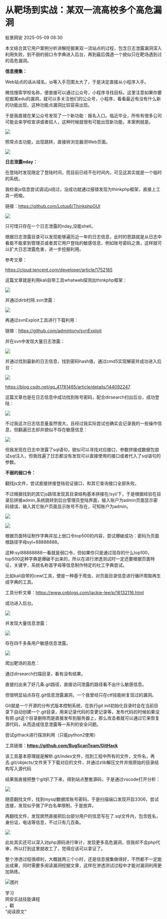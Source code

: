 #  从靶场到实战：某双一流高校多个高危漏洞   
 蚁景网安   2025-05-09 08:30  
  
本文结合其它用户案例分析讲解挖掘某双一流站点的过程，包含日志泄露漏洞深入利用失败，到不弱的弱口令字典进入后台，再到最后偶遇一个貌似只在靶场遇到过的高危漏洞。  
  
**信息搜集：**  
  
Web站点的话从域名，ip等入手范围太大了，于是决定直接从小程序入手。  
  
微信搜索学校名称，便直接可以通过公众号，小程序寻找目标。这里注意如果你要挖掘某edu的漏洞，就可以多关注他们的公众号，小程序，看看最近有没有什么新的功能出现，这种功能点漏洞比较容易出现。  
  
于是我直接在某公众号发现了一个新功能：报名入口。临近毕业，所有有很多公司可能会来学校宣讲或者招人，这种时候就很有可能出现新功能，本案例就是。  
  
![](https://mmbiz.qpic.cn/mmbiz_jpg/5znJiaZxqldzxsUzPDqXoK67WC0ibIM9r6NqIoPcL2qFQgr53p05rXiaNvic0VVy8h8OyklCH4uR2LHvKduRMeng0Q/640?wx_fmt=jpeg&from=appmsg "")  
  
  
照常点击功能，出现跳转，直接转浏览器测Web页面。  
  
![](https://mmbiz.qpic.cn/mmbiz_jpg/5znJiaZxqldzxsUzPDqXoK67WC0ibIM9r6mGs8aIlwHmW44pNB6Gic20qOIZDx39so5fSNzVHIqhPRKQrHactfYEQ/640?wx_fmt=jpeg&from=appmsg "")  
  
  
**日志泄露nday：**  
  
在登陆时发现限定了登陆时间，而目前已经不在时间内，可见这其实就是一个临时的系统。  
  
我检查js信息尝试调试js绕过，没成功就通过报错发现为thinkphp框架，直接上工具一把梭。  
  
链接：https://github.com/Lotus6/ThinkphpGUI  
  
![](https://mmbiz.qpic.cn/mmbiz_jpg/5znJiaZxqldzxsUzPDqXoK67WC0ibIM9r6pCKJ11dHfuuOB5UhHEb6E15kUIia17g00LXrYf3mM109YY4s9j827sQ/640?wx_fmt=jpeg&from=appmsg "")  
  
  
只可惜只存在一个日志泄露的nday,没能shell。  
  
根据日志泄露目录可以发现能够遍历近一年的日志信息，此时的思路就是从日志中看能不能拿到管理员或者其它用户登陆的敏感信息，例如账号密码之类，这样就可以扩大日志泄露危害，进一步挖掘利用。  
  
参考文章：  
  
https://cloud.tencent.com/developer/article/1752185  
  
这篇文章就是利用kali自带工具whatweb探测出thinkphp框架：  
  
![](https://mmbiz.qpic.cn/mmbiz_jpg/5znJiaZxqldzxsUzPDqXoK67WC0ibIM9r6PNqBZ3G1ficv2AsoSSibZhuCeWrQibBiccdyTZIxyf5YQECiaEWsFicoUFHQ/640?wx_fmt=jpeg&from=appmsg "")  
  
  
并通过dirb扫除.svn泄露：  
  
![](https://mmbiz.qpic.cn/mmbiz_jpg/5znJiaZxqldzxsUzPDqXoK67WC0ibIM9r61Vtyd7ochqR6YPW9UGFDbBSfbOK93TuUc4hQrpxKfnvzrYBvib2qB7A/640?wx_fmt=jpeg&from=appmsg "")  
  
  
再通过svnExploit工具进行下载利用：  
  
链接：https://github.com/admintony/svnExploit  
  
并在svn中发现大量日志泄露：  
  
![](https://mmbiz.qpic.cn/mmbiz_jpg/5znJiaZxqldzxsUzPDqXoK67WC0ibIM9r64ImxdrCaiboYyianqpQml9IXJzR9APibm72NGcEQWDDibIQIVpEwMice2WQ/640?wx_fmt=jpeg "")  
  
  
并通过找到最新的日志信息，找到密码hash值，通过cmd5实现解密并成功进入后台：  
  
![](https://mmbiz.qpic.cn/mmbiz_jpg/5znJiaZxqldzxsUzPDqXoK67WC0ibIM9r6acGsxiaIS077Q6h53Nxp0picoaqfHdBekZcPejfRDD4CY2RgRRn1J6uA/640?wx_fmt=jpeg&from=appmsg "")  
  
  
https://blog.csdn.net/qq_41781465/article/details/144092247  
  
这篇文章也是在日志信息中成功找到账号密码，配合dirsearch扫出后台，成功登陆：  
  
![](https://mmbiz.qpic.cn/mmbiz_jpg/5znJiaZxqldzxsUzPDqXoK67WC0ibIM9r6FNYcB6xek2PH2G0LMwx849lvyMUDQZVGicTbjRoOdTvy7zbgKoKoe5A/640?wx_fmt=jpeg "")  
  
  
不过我这次日志信息量虽然很大，且经过我实际尝试也确实会记录我的一些操作信息，但翻遍日志却并貌似不存在敏感信息：  
  
![](https://mmbiz.qpic.cn/mmbiz_jpg/5znJiaZxqldzxsUzPDqXoK67WC0ibIM9r6WZQVVd7qWMBxpq41tI95CXhM8sibWAXS3iaVZupB7bNbSneUhGicDjBog/640?wx_fmt=jpeg&from=appmsg "")  
  
  
但我发现在日志中泄露了sql语句，貌似可以寻找对应接口，参数拼接成数据包尝试sql注入，但我找遍了日志都没有发现可以直接使用的接口或者代入了sql语句的参数。  
  
**不弱的弱口令：**  
  
翻找js文件，尝试直接拼接登陆验证接口，和其它查询接口全部失败。  
  
不过根据找到的其它js路径发现其目录结构基本拼接在/syl/下，于是根据经验在目录后拼接admin,系统跳转到后台管理员登陆界面，输入账户为admin页面显示密码错误，输入其它账户页面显示账号不存在，可知账户为admin。  
  
![](https://mmbiz.qpic.cn/mmbiz_jpg/5znJiaZxqldzxsUzPDqXoK67WC0ibIM9r6DbYZibicDSmjnsicjXgEqXMmVvMNnI7ficKJ2YPhvxE8icfe5Z5R6aj4SWg/640?wx_fmt=jpeg&from=appmsg "")  
  
  
![](https://mmbiz.qpic.cn/mmbiz_jpg/5znJiaZxqldzxsUzPDqXoK67WC0ibIM9r6yKrrbyib1f5w7UEia9GyCSicA3icfVzTh6mXjGCtBC7GuDwrNZia6awW0Ew/640?wx_fmt=jpeg&from=appmsg "")  
  
  
根据页面特征制作字典并加上弱口令top500的内容，尝试爆破成功：密码为页面根路径字母syl+88888888。  
  
这种:syl88888888一看就是弱口令，但如果你只是通过现存的什么top100，top500这种字典是爆破不出来的，所以在进行渗透测试时一定还要根据页面特征，关键字，系统名称首字母等信息制作特定的社工字典尝试。  
  
比如kali自带的cewl工具，便是一种基于爬虫，对页面目录信息进行循环爬取再生成字典的工具。  
  
工具分析文章：https://www.cnblogs.com/jackie-lee/p/16132116.html  
  
成功进入后台。  
  
![](https://mmbiz.qpic.cn/mmbiz_jpg/5znJiaZxqldzxsUzPDqXoK67WC0ibIM9r6Soehvxa3dlsibuIjdEbokaWkbVRh8GtzhNUVAouDPBiakJ2u1NEQGOFw/640?wx_fmt=jpeg&from=appmsg "")  
  
  
并发现大量信息泄露：  
  
![](https://mmbiz.qpic.cn/mmbiz_jpg/5znJiaZxqldzxsUzPDqXoK67WC0ibIM9r6TpslV33NjERTOQiaOXzqThibKX3oSmx56kh09ETmzYoBPTk5ib84Zhgtg/640?wx_fmt=jpeg&from=appmsg "")  
  
  
存在四千多条用户敏感信息泄露。  
  
![](https://mmbiz.qpic.cn/mmbiz_jpg/5znJiaZxqldzxsUzPDqXoK67WC0ibIM9r6r7AOHOxKwicOvFJfg8Ca9uePE4qM0EsUllK1N0Yyyy8S5mQevFLzmOQ/640?wx_fmt=jpeg&from=appmsg "")  
  
爬出靶场的高危：  
  
通过dirsearch扫描目录，看有没有结果。  
  
直接扫出来了好几条.git路径，直接访问泄露的路径看不出什么敏感信息。  
  
但很明显站点存在.git信息泄露漏洞，一个我曾经只在ctf技能树复现过的漏洞。  
  
Git就是一个开源的分布式版本控制系统，在执行git init初始化目录时会在当前目录下自动创建一个.git目录，用来记录代码的变更记录等，发布代码的时候如果没有把.git这个目录删除而是直接发布到服务器上，那么攻击者就可以通过它来恢复源代码，从而造成信息泄露等一系列的安全问题。  
  
尝试githack进行探测利用（只能python2使用）  
  
工具链接：**https://github.com/BugScanTeam/GitHack**  
  
该工具基本原理就是解析.git/index文件，找到工程中所有的文件，文件名，再去.git/objects/文件夹下下载对应的文件，并通过zlib解压文件并按原始的目录结构写入源代码  
  
结果我直接把整个git扒了下来，得到站点整套源码，于是通过vscode打开分析：  
  
![](https://mmbiz.qpic.cn/mmbiz_jpg/5znJiaZxqldzxsUzPDqXoK67WC0ibIM9r68PZhPYaCCWaKHcRjFCdjP7u1hFMEicichZw6aa96L3icaRw0qBibGddEEA/640?wx_fmt=jpeg&from=appmsg "")  
  
随意翻找文件，找到mysql数据库账号密码，于是扫描端口发现开启3306，尝试连接，发现似乎做了IP白名单限制，于是放弃。  
  
再翻找文件，发现居然直接把后台部分用户的信息写在了.sql文件内，包含姓名，身份证，电话等信息，不过只有几百条。  
  
![](https://mmbiz.qpic.cn/mmbiz_jpg/5znJiaZxqldzxsUzPDqXoK67WC0ibIM9r6sJggVOXMSjjWrShBODHooiaP3JFx0FlhHLfiammRkvF0MJfJ5eSp8VJw/640?wx_fmt=jpeg&from=appmsg "")  
  
此处其实还可以深入对php源码进行审计，发现更多高危漏洞，但我却不会php代审，所以打到这里就收工了，觉得应该可以拿证了。  
  
整个渗透过程很顺利，大概就两三个小时，还是信息搜集做得好，不然都不一定能出成果，同时需要多阅读漏洞挖掘文章，这样在渗透测试过程中才能对漏洞利用更加熟练。  
  
![图片](https://mmbiz.qpic.cn/mmbiz_gif/7QRTvkK2qC6iavic0tIJIoZCwKvUYnFFiaibgSm6mrFp1ZjAg4ITRicicuLN88YodIuqtF4DcUs9sruBa0bFLtX59lQQ/640?wx_fmt=gif&wxfrom=5&wx_lazy=1&tp=webp "")  
  
学习  
网安实战技能课程  
，戳  
“阅读原文”  
  
